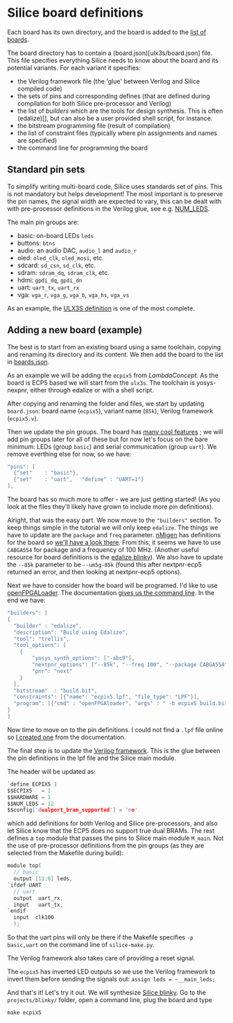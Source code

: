 # Silice board definitions

Each board has its own directory, and the board is added to the [list of boards](boards.json).

The board directory has to contain a (board.json)[ulx3s/board.json] file. This file specifies everything Silice needs to know about the board and its potential variants. For each variant it specifies:
- the Verilog framework file (the 'glue' between Verilog and Silice compiled code)
- the sets of pins and corresponding defines (that are defined during compilation for both Silice pre-processor and Verilog)
- the list of *builders* which are the tools for design synthesis. This is often (edalize)[], but can also be a user provided shell script, for instance.
- the bitstream programming file (result of compilation)
- the list of constraint files (typically where pin assignments and names are specified)
- the command line for programming the board

## Standard pin sets

To simplify writing multi-board code, Silice uses standards set of pins. This is not mandatory but helps development! The most important is to preserve the pin names, the signal width are expected to vary, this can be dealt with with pre-processor definitions in the Verilog glue, see e.g. [NUM_LEDS](ulx3s/ulx3s.v).

The main pin groups are:
- basic: on-board LEDs `leds`
- buttons: `btns`
- audio: an audio DAC, `audio_l` and `audio_r`
- oled: `oled_clk`, `oled_mosi`, etc.
- sdcard: `sd_csn`, `sd_clk`, etc.
- sdram: `sdram_dq`, `sdram_clk`, etc.
- hdmi: `gpdi_dq`, `gpdi_dn`
- uart: `uart_tx`, `uart_rx`
- vga: `vga_r`, `vga_g`, `vga_b`, `vga_hs`, `vga_vs`

As an example, the [ULX3S definition](ulx3s/board.json) is one of the most complete.

## Adding a new board (example)

The best is to start from an existing board using a same toolchain, copying and renaming its directory and its content. We then add the board to the list in [boards.json](boards.json).

As an example we will be adding the `ecpix5` from *LambdaConcept*. As the board is ECP5 based we will start from the `ulx3s`. The toolchain is yosys-nexpnr, either through edalize or with a shell script.

After copying and renaming the folder and files, we start by updating `board.json`: board name (`ecpix5`), variant name (`85k`), Verilog framework (`ecpix5.v`).

Then we update the pin groups. The board has [many cool features](http://docs.lambdaconcept.com/ecpix-5/) ; we will add pin groups later for all of these but for now let's focus on the bare minimum: LEDs (group `basic`) and serial communication (group `uart`). We remove everthing else for now, so we have:
```c
"pins": [
  {"set"    : "basic"},
  {"set"    : "uart",   "define" : "UART=1"}
],
```

The board has so much more to offer - we are just getting started! (As you look at the files they'll likely have grown to include more pin definitions).

Alright, that was the easy part. We now move to the `"builders"` section. To keep things simple in the tutorial we will only keep `edalize`. The things we have to update are the `package` and `freq` parameter. [nMigen](https://github.com/nmigen/nmigen) has definitions for the board so [we'll have a look there](https://github.com/nmigen/nmigen-boards/blob/master/nmigen_boards/ecpix5.py). From this, it seems we have to use `CABGA554` for package and a frequency of 100 MHz. (Another useful resource for board definitions is the [edalize blinky](https://github.com/fusesoc/blinky)). We also have to update the `--85k` parameter to be `--um5g-85k` (found this after nextpnr-ecp5 returned an error, and then looking at nextpnr-ecp5 options).

Next we have to consider how the board will be programed. I'd like to use [openFPGALoader](https://github.com/trabucayre/openFPGALoader). The documentation [gives us the command line](http://docs.lambdaconcept.com/ecpix-5/features/debug.html#openfpgaloader). In the end we have:
```c
"builders": [
{
  "builder" : "edalize",
  "description": "Build using Edalize",
  "tool": "trellis",
  "tool_options": [
    {
        "yosys_synth_options": ["-abc9"],
        "nextpnr_options": ["--85k", "--freq 100", "--package CABGA554", "--timing-allow-fail"],
        "pnr": "next"
    }
  ],
  "bitstream"  : "build.bit",
  "constraints": [{"name": "ecpix5.lpf", "file_type": "LPF"}],
  "program": [{"cmd" : "openFPGAloader", "args" : " -b ecpix5 build.bit"}]
}
]
```

Now time to move on to the pin definitions. I could not find a `.lpf` file online so [I created one](ecpix5/ecpix5.lpf) from the documentation.

The final step is to update the [Verilog framework](ecpix5/ecpix5.v). This is the glue between the pin definitions in the lpf file and the Silice main module.

The header will be updated as:
```c
`define ECPIX5 1
$$ECPIX5   = 1
$$HARDWARE = 1
$$NUM_LEDS = 12
$$config['dualport_bram_supported'] = 'no'
```
which add definitions for both Verilog and Silice pre-processors, and also let Silice know that the ECP5 does no support true dual BRAMs. The rest defines a `top` module that passes the pins to Silice main module `M_main`. Not the use of pre-processor definitions from the pin groups (as they are selected from the Makefile during build):
```c
module top(
  // basic
  output [11:0] leds,
`ifdef UART
  // uart
  output  uart_rx,
  input   uart_tx,
`endif
  input  clk100
  );
```
So that the uart pins will only be there if the Makefile specifies `-p basic,uart` on the command line of `silice-make.py`.

The Verilog framework also takes care of providing a reset signal.

The `ecpix5` has inverted LED outputs so we use the Verilog framework to invert them before sending the signals out: `assign leds = ~__main_leds;`

And that's it! Let's try it out. We will synthesize [Silice blinky](../../projects/blinky/). Go to the `projects/blinky/` folder, open a command line, plug the board and type
```
make ecpix5
```
